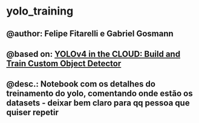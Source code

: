 # yolo_training

## @author: Felipe Fitarelli e Gabriel Gosmann

## @based on: [YOLOv4 in the CLOUD: Build and Train Custom Object Detector](https://www.youtube.com/watch?v=mmj3nxGT2YQ&t=1164s)

## @desc.: Notebook com os detalhes do treinamento do yolo, comentando onde estão os datasets - deixar bem claro para qq pessoa que quiser repetir